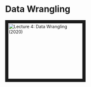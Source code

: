 # Data Wrangling

<a href="http://www.youtube.com/watch?feature=player_embedded&v=sz_dsktIjt4
" target="_blank"><img src="" 
alt="Lecture 4: Data Wrangling (2020)" width="240" height="180" border="10" /></a>
